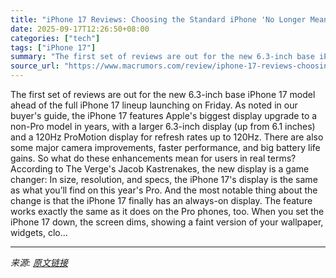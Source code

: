```yaml
---
title: "iPhone 17 Reviews: Choosing the Standard iPhone 'No Longer Means Missing Out'"
date: 2025-09-17T12:26:50+08:00
categories: ["tech"]
tags: ["iPhone 17"]
summary: "The first set of reviews are out for the new 6.3-inch base iPhone 17 model ahead of the full &zwnj;iPhone 17&zwnj; lineup launching on Friday. As noted in our buyer's guide, the &zwnj;iPhone 17&zwnj; "
source_url: "https://www.macrumors.com/review/iphone-17-reviews-choosing-the-standard-iphone-no-longer-means-missing-out/"
---
```


The first set of reviews are out for the new 6.3-inch base iPhone 17 model ahead of the full &zwnj;iPhone 17&zwnj; lineup launching on Friday. As noted in our buyer's guide, the &zwnj;iPhone 17&zwnj; features Apple's biggest display upgrade to a non-Pro model in years, with a larger 6.3-inch display (up from 6.1 inches) and a 120Hz ProMotion display for refresh rates up to 120Hz. There are also some major camera improvements, faster performance, and big battery life gains. So what do these enhancements mean for users in real terms? According to The Verge's Jacob Kastrenakes, the new display is a game changer: In size, resolution, and specs, the iPhone 17's display is the same as what you’ll find on this year's Pro. And the most notable thing about the change is that the iPhone 17 finally has an always-on display. The feature works exactly the same as it does on the Pro phones, too. When you set the iPhone 17 down, the screen dims, showing a faint version of your wallpaper, widgets, clo...

---

*来源: [原文链接](https://www.macrumors.com/review/iphone-17-reviews-choosing-the-standard-iphone-no-longer-means-missing-out/)*
